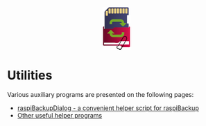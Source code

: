 <center>     <!-- The blank line before the image definition is required! -->

![Icon](images/icons/Icon_rot_blau_final_64.png)
</center>

# Utilities

Various auxiliary programs are presented on the following pages:

  - [raspiBackupDialog - a convenient helper script for raspiBackup](raspibackupdialog-a-convenient-helper-script-for-raspibackup.md)
  - [Other useful helper programs](useful-helper-scripts.md)

[.status]: translated

